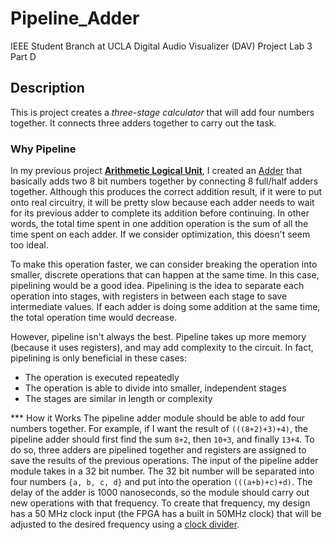 # Pipeline_Adder
IEEE Student Branch at UCLA Digital Audio Visualizer (DAV) Project Lab 3 Part D

## Description
This is project creates a *three-stage calculator* that will add four numbers together. It connects three adders together to carry out the task. 

### Why Pipeline
In my previous project [**Arithmetic Logical Unit**](https://github.com/yolanda10202/Arithmetic_Logic_Unit), I created an [Adder](https://github.com/yolanda10202/Arithmetic_Logic_Unit/blob/main/addition_design.sv) that basically adds two 8 bit numbers together by connecting 8 full/half adders together. Although this produces the correct addition result, if it were to put onto real circuitry, it will be pretty slow because each adder needs to wait for its previous adder to complete its addition before continuing. In other words, the total time spent in one addition operation is the sum of all the time spent on each adder. If we consider optimization, this doesn't seem too ideal.

To make this operation faster, we can consider breaking the operation into smaller, discrete operations that can happen at the same time. In this case, pipelining would be a good idea. Pipelining is the idea to separate each operation into stages, with registers in between each stage to save intermediate values. If each adder is doing some addition at the same time, the total operation time would decrease. 

However, pipeline isn't always the best. Pipeline takes up more memory (because it uses registers), and may add complexity to the circuit. In fact, pipelining is only beneficial in these cases:
* The operation is executed repeatedly
* The operation is able to divide into smaller, independent stages
* The stages are similar in length or complexity

*** How it Works
The pipeline adder module should be able to add four numbers together. For example, if I want the result of `(((8+2)+3)+4)`, the pipeline adder should first find the sum `8+2`, then `10+3`, and finally `13+4`. To do so, three adders are pipelined together and registers are assigned to save the results of the previous operations. The input of the pipeline adder module takes in a 32 bit number. The 32 bit number will be separated into four numbers `{a, b, c, d}` and put into the operation `(((a+b)+c)+d)`. The delay of the adder is 1000 nanoseconds, so the module should carry out new operations with that frequency. To create that frequency, my design has a 50 MHz clock input (the FPGA has a built in 50MHz clock) that will be adjusted to the desired frequency using a [clock divider](https://github.com/yolanda10202/Pipeline_Adder/blob/main/clk_div.sv).

